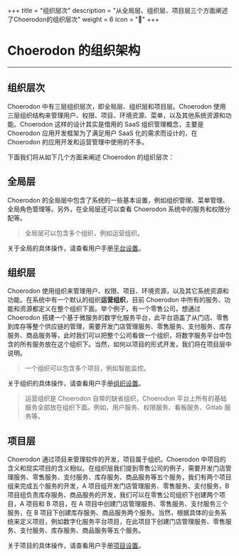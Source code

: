 ﻿+++
title = "组织层次"
description = "从全局层、组织层、项目层三个方面阐述了Choerodon的组织层次"
weight = 6
icon = "&#xe606;"
+++

# Choerodon 的组织架构
---

## 组织层次

Choerodon 中有三层组织层次，即全局层、组织层和项目层。Choerodon 使用三层组织结构来管理用户、权限、项目、环境资源、菜单，以及其他系统资源和功能。Choerodon 这样的设计其实是借用的 SaaS 组织管理概念，主要是 Choerodon 应用开发框架为了满足用户 SaaS 化的需求而设计的，在 Choerodon 的应用开发和运营管理中使用的不多。

下面我们将从如下几个方面来阐述 Choerodon 的组织层次：

## 全局层

Choerodon 的全局层中包含了系统的一些基本设置，例如组织管理、菜单管理、全局角色管理等。另外，在全局层还可以查看 Choerodon 系统中的服务和权限分配等。

<blockquote class="note">
    全局层可以包含多个组织，例如运营组织。
</blockquote>

关于全局的具体操作，请查看用户手册[平台设置](../../user-guide/system-configuration/platform/)。

## 组织层

Choerodon 使用组织来管理用户、权限、项目、环境资源，以及其它系统资源和功能。在系统中有一个默认的组织**运营组织**，目前 Choerodon 中所有的服务、功能和资源都定义在整个组织下面。举个例子，有一个零售公司，想通过 Choerodon 搭建一个基于微服务的数字化服务平台，此平台涵盖了从门店、零售到库存等整个供应链的管理，需要开发门店管理服务、零售服务、支付服务、库存服务、商品服务等，此时我们可以把整个公司看做一个组织，将数字服务平台中包含的所有服务放在这个组织下。当然，如何以项目的形式开发，我们将在项目层中说明。

<blockquote class="note">
    一个组织可以包含多个项目，例如智能监控。
</blockquote>

关于组织的具体操作，请查看用户手册[组织设置](../../user-guide/system-configuration/tenant/)。

<blockquote class="note">
    运营组织是 Choerodon 自带的缺省组织，Choerodon 平台上所有的基础服务全部放在组织下面。例如，用户服务、权限服务、看板服务、Gitlab 服务等。
</blockquote>

## 项目层

Choerodon 通过项目来管理软件的开发，项目属于组织。Choerodon 中项目的含义和现实项目的含义相似。在组织层我们提到零售公司的例子，需要开发门店管理服务、零售服务、支付服务、库存服务、商品服务等五个服务，我们有两个项目组来完成五个服务的开发，A 项目组开发门店管理服务、零售服务、支付服务，B 项目组负责库存服务、商品服务的开发，我们可以在零售公司组织下创建两个项目，A 项目和 B 项目，在 A 项目中创建门店管理服务、零售服务、支付服务三个服务，在 B 项目下创建库存服务、商品服务两个服务。当然，根据具体的业务系统来定义项目，例如数字化服务平台项目，在此项目下创建门店管理服务、零售服务、支付服务、库存服务、商品服务等五个服务。

关于项目的具体操作，请查看用户手册[项目设置](../../user-guide/system-configuration/project/)。